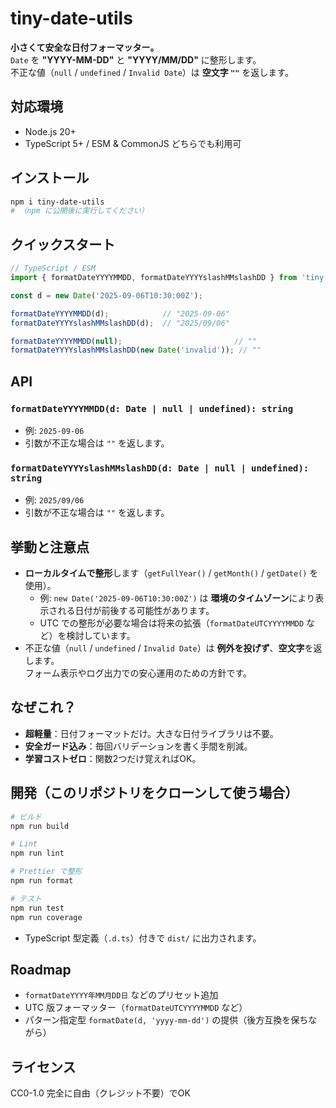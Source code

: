 # tiny-date-utils

**小さくて安全な日付フォーマッター。**  
`Date` を **"YYYY-MM-DD"** と **"YYYY/MM/DD"** に整形します。  
不正な値（`null` / `undefined` / `Invalid Date`）は **空文字 `""`** を返します。

## 対応環境
- Node.js 20+
- TypeScript 5+ / ESM & CommonJS どちらでも利用可

## インストール

```bash
npm i tiny-date-utils
# （npm に公開後に実行してください）
```

## クイックスタート

```ts
// TypeScript / ESM
import { formatDateYYYYMMDD, formatDateYYYYslashMMslashDD } from 'tiny-date-utils';

const d = new Date('2025-09-06T10:30:00Z');

formatDateYYYYMMDD(d);            // "2025-09-06"
formatDateYYYYslashMMslashDD(d);  // "2025/09/06"

formatDateYYYYMMDD(null);                         // ""
formatDateYYYYslashMMslashDD(new Date('invalid')); // ""
```

## API

### `formatDateYYYYMMDD(d: Date | null | undefined): string`
- 例: `2025-09-06`
- 引数が不正な場合は `""` を返します。

### `formatDateYYYYslashMMslashDD(d: Date | null | undefined): string`
- 例: `2025/09/06`
- 引数が不正な場合は `""` を返します。

## 挙動と注意点

- **ローカルタイムで整形**します（`getFullYear()` / `getMonth()` / `getDate()` を使用）。  
  - 例: `new Date('2025-09-06T10:30:00Z')` は **環境のタイムゾーン**により表示される日付が前後する可能性があります。  
  - UTC での整形が必要な場合は将来の拡張（`formatDateUTCYYYYMMDD` など）を検討しています。
- 不正な値（`null` / `undefined` / `Invalid Date`）は **例外を投げず**、**空文字**を返します。  
  フォーム表示やログ出力での安心運用のための方針です。

## なぜこれ？

- **超軽量**：日付フォーマットだけ。大きな日付ライブラリは不要。  
- **安全ガード込み**：毎回バリデーションを書く手間を削減。  
- **学習コストゼロ**：関数2つだけ覚えればOK。

## 開発（このリポジトリをクローンして使う場合）

```bash
# ビルド
npm run build

# Lint
npm run lint

# Prettier で整形
npm run format

# テスト
npm run test
npm run coverage
```

- TypeScript 型定義（`.d.ts`）付きで `dist/` に出力されます。

## Roadmap

- `formatDateYYYY年MM月DD日` などのプリセット追加  
- UTC 版フォーマッター（`formatDateUTCYYYYMMDD` など）  
- パターン指定型 `formatDate(d, 'yyyy-mm-dd')` の提供（後方互換を保ちながら）

## ライセンス

CC0-1.0
完全に自由（クレジット不要）でOK